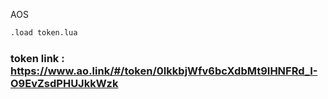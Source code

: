 AOS
```bash
.load token.lua
```


### token link : https://www.ao.link/#/token/0IkkbjWfv6bcXdbMt9IHNFRd_I-O9EvZsdPHUJkkWzk
